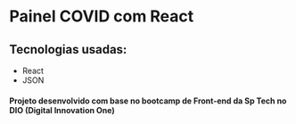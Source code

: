 # Painel COVID com React

## Tecnologias usadas:
- React
- JSON

#### Projeto desenvolvido com base no bootcamp de Front-end da Sp Tech no DIO (Digital Innovation One)